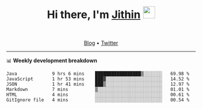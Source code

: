 <h1 align="center">Hi there, I'm <a href="https://jithset.github.io/" target="_blank">Jithin</a> <img
src="https://github.com/blackcater/blackcater/raw/main/images/Hi.gif" height="32" /></h1>

<br />

<p align="center">
  <a href="https://jithset.github.io">Blog</a> •
  <a href="https://twitter.com/jithset">Twitter</a>
</p>

---

📊 **Weekly development breakdown**

<!--START_SECTION:waka-->

```text
Java             9 hrs 6 mins    █████████████████▒░░░░░░░   69.98 %
JavaScript       1 hr 53 mins    ███▓░░░░░░░░░░░░░░░░░░░░░   14.52 %
JSON             1 hr 41 mins    ███▒░░░░░░░░░░░░░░░░░░░░░   12.97 %
Markdown         7 mins          ▒░░░░░░░░░░░░░░░░░░░░░░░░   01.01 %
HTML             4 mins          ░░░░░░░░░░░░░░░░░░░░░░░░░   00.61 %
GitIgnore file   4 mins          ░░░░░░░░░░░░░░░░░░░░░░░░░   00.54 %
```

<!--END_SECTION:waka-->

